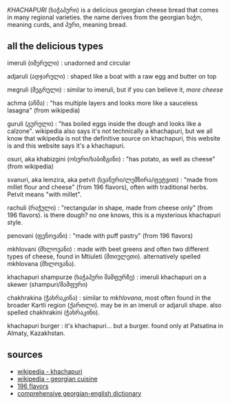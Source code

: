 _KHACHAPURI_ (ხაჭაპური) is a delicious georgian cheese bread that comes in many regional varieties. the name derives from the georgian ხაჭო, meaning curds, and პური, meaning bread.

## all the delicious types

imeruli (იმერული)
: unadorned and circular

adjaruli (ადჯარული)
: shaped like a boat with a raw egg and butter on top

megruli (მეგრული)
: similar to imeruli, but if you can believe it, _more cheese_

achma (აჩმა)
: "has multiple layers and looks more like a sauceless lasagna" (from wikipedia)

guruli (გურული)
: "has boiled eggs inside the dough and looks like a calzone". wikipedia also says it's not technically a khachapuri, but we all know that wikipedia is not the definitive source on khachapuri, this website is and this website says it's a khachapuri.

osuri, aka khabizgini (ოსური/ხაბიზგინი)
: "has potato, as well as cheese" (from wikipedia)

svanuri, aka lemzira, aka petvit (სვანური/ლემზირა/ფეტვით)
: "made from millet flour and cheese" (from 196 flavors), often with traditional herbs. Petvit means "with millet".

rachuli (რაჭული)
: "rectangular in shape, made from cheese only" (from 196 flavors). is there dough? no one knows, this is a mysterious khachapuri style.

penovani (ფენოვანი)
: "made with puff pastry" (from 196 flavors)

mkhlovani (მხლოვანი)
: made with beet greens and often two different types of cheese, found in Mtiuleti (მთიულეთი). alternatively spelled mkhlovana (მხლოვანა).

khachapuri shampurze (ხაჭაპური შამფურზე)
: imeruli khachapuri on a skewer (shampuri/შამფური)

chakhrakina (ჭახრაკინა)
: similar to _mkhlovana_, most often found in the broader Kartli region (ქართლი). may be in an imeruli or adjaruli shape. also spelled chakhrakini (ჭახრაკინი).

khachapuri burger
: it's khachapuri... but a burger. found only at Patsatina in Almaty, Kazakhstan.

## sources

* [wikipedia - khachapuri](https://en.m.wikipedia.org/wiki/Khachapuri)
* [wikipedia - georgian cuisine](https://en.wikipedia.org/wiki/Georgian_cuisine)
* [196 flavors](https://www.196flavors.com/georgia-khachapuri/)
* [comprehensive georgian-english dictionary](http://www.nplg.gov.ge/gwdict/index.php?a=term&d=46&t=162411)